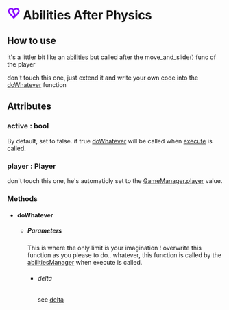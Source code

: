 # <img src="../image//component//abilitiesAfterPhysicsComponent.png" width = "30"> Abilities After Physics

## How to use

it's a littler bit like an [abilities](./abilities.md) but called after the move_and_slide() func of the player

don't touch this one, just extend it and write your own code into the [doWhatever]() function


## Attributes

### active : bool 

By default, set to false. if true [doWhatever]() will be called when [execute](abilitiesManager.md#execute---none) is called.

### player : Player

don't touch this one, he's automaticly set to the [GameManager.player]() value.

### Methods

- #### doWhatever

    - ##### Parameters
        This is where the only limit is your imagination ! overwrite this function as you please to do.. whatever, this function is called by the [abilitiesManager](abilitiesManager.md) when execute is called.

        - ###### delta
            see [delta](https://docs.godotengine.org/en/stable/tutorials/scripting/idle_and_physics_processing.html)